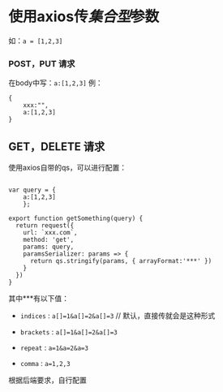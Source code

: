 # 使用axios传*集合型*参数


如：`a = [1,2,3]`

### POST，PUT 请求

在body中写：`a:[1,2,3]`
例：
```
{
	xxx:"",
	a:[1,2,3]
}
```

## GET，DELETE 请求


使用axios自带的qs，可以进行配置：


```

var query = { 
    a:[1,2,3] 
    };

export function getSomething(query) {
  return request({
    url: `xxx.com`,
    method: 'get',
    params: query,
    paramsSerializer: params => {
      return qs.stringify(params, { arrayFormat:'***' })
    }
  })
}

```

其中***有以下值：

- `indices` : `a[]=1&a[]=2&a[]=3`  // 默认，直接传就会是这种形式

- `brackets` : `a[]=1&a[]=2&a[]=3`

- `repeat` : `a=1&a=2&a=3`

- `comma` : `a=1,2,3`

根据后端要求，自行配置